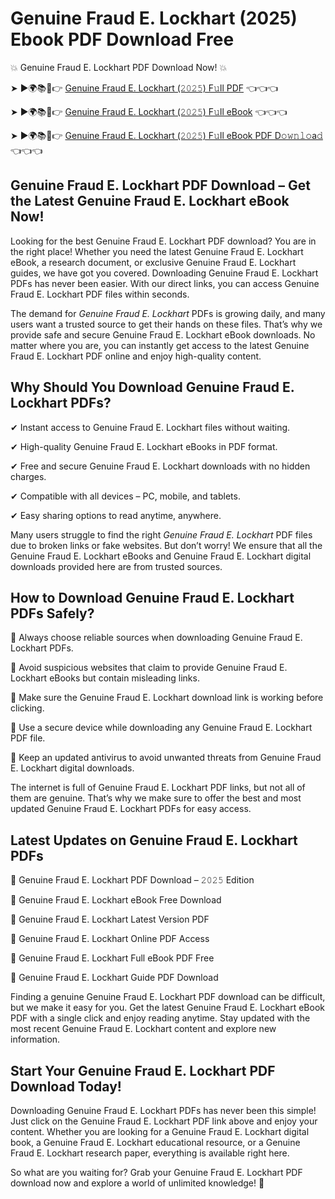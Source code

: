 # Genuine Fraud E. Lockhart (2025) Ebook PDF Download Free

💥 Genuine Fraud E. Lockhart PDF Download Now! 💥

➤ ►🌍📚📱👉 [Genuine Fraud E. Lockhart (𝟸𝟶𝟸𝟻) F𝚞ll PDF](https://getpdf.xyz/genuine-fraud-e.-lockhart) 👈👈👈


➤ ►🌍📚📱👉 [Genuine Fraud E. Lockhart (𝟸𝟶𝟸𝟻) F𝚞ll eBook](https://getpdf.xyz/genuine-fraud-e.-lockhart) 👈👈👈


➤ ►🌍📚📱👉 [Genuine Fraud E. Lockhart (𝟸𝟶𝟸𝟻) F𝚞ll eBook PDF D𝚘𝚠𝚗𝚕𝚘a𝚍](https://getpdf.xyz/genuine-fraud-e.-lockhart) 👈👈👈


## Genuine Fraud E. Lockhart PDF Download – Get the Latest Genuine Fraud E. Lockhart eBook Now!

Looking for the best Genuine Fraud E. Lockhart PDF download? You are in the right place! Whether you need the latest Genuine Fraud E. Lockhart eBook, a research document, or exclusive Genuine Fraud E. Lockhart guides, we have got you covered. Downloading Genuine Fraud E. Lockhart PDFs has never been easier. With our direct links, you can access Genuine Fraud E. Lockhart PDF files within seconds.

The demand for *Genuine Fraud E. Lockhart* PDFs is growing daily, and many users want a trusted source to get their hands on these files. That’s why we provide safe and secure Genuine Fraud E. Lockhart eBook downloads. No matter where you are, you can instantly get access to the latest Genuine Fraud E. Lockhart PDF online and enjoy high-quality content.

## Why Should You Download Genuine Fraud E. Lockhart PDFs?

✔ Instant access to Genuine Fraud E. Lockhart files without waiting.

✔ High-quality Genuine Fraud E. Lockhart eBooks in PDF format.

✔ Free and secure Genuine Fraud E. Lockhart downloads with no hidden charges.

✔ Compatible with all devices – PC, mobile, and tablets.

✔ Easy sharing options to read anytime, anywhere.

Many users struggle to find the right *Genuine Fraud E. Lockhart* PDF files due to broken links or fake websites. But don’t worry! We ensure that all the Genuine Fraud E. Lockhart eBooks and Genuine Fraud E. Lockhart digital downloads provided here are from trusted sources.

## How to Download Genuine Fraud E. Lockhart PDFs Safely?

📌 Always choose reliable sources when downloading Genuine Fraud E. Lockhart PDFs.

📌 Avoid suspicious websites that claim to provide Genuine Fraud E. Lockhart eBooks but contain misleading links.

📌 Make sure the Genuine Fraud E. Lockhart download link is working before clicking.

📌 Use a secure device while downloading any Genuine Fraud E. Lockhart PDF file.

📌 Keep an updated antivirus to avoid unwanted threats from Genuine Fraud E. Lockhart digital downloads.

The internet is full of Genuine Fraud E. Lockhart PDF links, but not all of them are genuine. That’s why we make sure to offer the best and most updated Genuine Fraud E. Lockhart PDFs for easy access.

## Latest Updates on Genuine Fraud E. Lockhart PDFs

🔹 Genuine Fraud E. Lockhart PDF Download – 𝟸𝟶𝟸𝟻 Edition

🔹 Genuine Fraud E. Lockhart eBook Free Download

🔹 Genuine Fraud E. Lockhart Latest Version PDF

🔹 Genuine Fraud E. Lockhart Online PDF Access

🔹 Genuine Fraud E. Lockhart Full eBook PDF Free

🔹 Genuine Fraud E. Lockhart Guide PDF Download

Finding a genuine Genuine Fraud E. Lockhart PDF download can be difficult, but we make it easy for you. Get the latest Genuine Fraud E. Lockhart eBook PDF with a single click and enjoy reading anytime. Stay updated with the most recent Genuine Fraud E. Lockhart content and explore new information.

## Start Your Genuine Fraud E. Lockhart PDF Download Today!

Downloading Genuine Fraud E. Lockhart PDFs has never been this simple! Just click on the Genuine Fraud E. Lockhart PDF link above and enjoy your content. Whether you are looking for a Genuine Fraud E. Lockhart digital book, a Genuine Fraud E. Lockhart educational resource, or a Genuine Fraud E. Lockhart research paper, everything is available right here.

So what are you waiting for? Grab your Genuine Fraud E. Lockhart PDF download now and explore a world of unlimited knowledge! 🚀